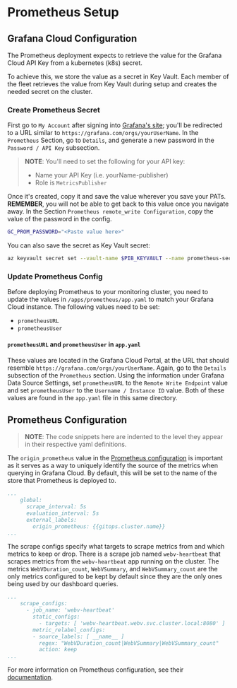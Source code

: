# Prometheus Setup

## Grafana Cloud Configuration

The Prometheus deployment expects to retrieve the value for the Grafana Cloud API Key from a kubernetes
(k8s) secret.

To achieve this, we store the value as a secret in Key Vault. Each member of the fleet retrieves the
value from Key Vault during setup and creates the needed secret on the cluster.

### Create Prometheus Secret

First go to `My Account` after signing into [Grafana's site](https://grafana.com); you'll be redirected
to a URL similar to `https://grafana.com/orgs/yourUserName`. In the `Prometheus` Section, go to `Details`,
and generate a new password in the `Password / API Key` subsection.

> **NOTE**: You'll need to set the following for your API key:
>
> - Name your API Key (i.e. yourName-publisher)
> - Role is `MetricsPublisher`

Once it's created, copy it and save the value wherever you save your PATs. **REMEMBER**, you will not
be able to get back to this value once you navigate away. In the Section `Prometheus remote_write
Configuration`, copy the value of the password in the config.

```bash
GC_PROM_PASSWORD="<Paste value here>"
```

You can also save the secret as Key Vault secret:

```bash
az keyvault secret set --vault-name $PIB_KEYVAULT --name prometheus-secret --value $GC_PROM_PASSWORD
```

### Update Prometheus Config

Before deploying Prometheus to your monitoring cluster, you need to update the values in `/apps/prometheus/app.yaml`
to match your Grafana Cloud instance.  The following values need to be set:

- `prometheusURL`
- `prometheusUser`

#### `prometheusURL` and `prometheusUser` in `app.yaml`

These values are located in the Grafana Cloud Portal, at the URL that should resemble
`https://grafana.com/orgs/yourUserName`. Again, go to the `Details` subsection of the `Prometheus`
section. Using the information under Grafana Data Source Settings, set `prometheusURL`  to the
`Remote Write Endpoint` value and set `prometheusUser` to the `Username / Instance ID` value.
Both of these values are found in the `app.yaml` file in this same directory.

## Prometheus Configuration

> **NOTE**: The code snippets here are indented to the level they appear in their respective yaml
definitions.

The `origin_prometheus` value in the [Prometheus configuration](./.gitops/dev/prometheus.yaml) is
important as it serves as a way to uniquely identify the source of the metrics when querying in Grafana
Cloud. By default, this will be set to the name of the store that Prometheus is deployed to.

```yaml
...
    global:
      scrape_interval: 5s
      evaluation_interval: 5s
      external_labels:
        origin_prometheus: {{gitops.cluster.name}}
...
```

The scrape configs specify what targets to scrape metrics from and which metrics to keep or drop. There
is a scrape job named `webv-heartbeat` that scrapes metrics from the `webv-heartbeat` app running on
the cluster. The metrics `WebVDuration_count`, `WebVSummary`, and `WebVSummary_count` are the only
metrics configured to be kept by default since they are the only ones being used by our dashboard
queries.

```yaml
...
    scrape_configs:
      - job_name: 'webv-heartbeat'
        static_configs:
          - targets: [ 'webv-heartbeat.webv.svc.cluster.local:8080' ]
        metric_relabel_configs:
        - source_labels: [ __name__ ]
          regex: "WebVDuration_count|WebVSummary|WebVSummary_count"
          action: keep
...
```

For more information on Prometheus configuration, see their [documentation](https://prometheus.io/docs/prometheus/latest/configuration/configuration/).
